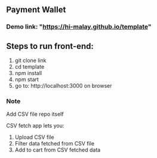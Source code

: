 ## Payment Wallet

### Demo link: "https://hi-malay.github.io/template"


## Steps to run front-end:
1. git clone link 
2. cd template
3. npm install
4. npm start
5. go to: http://localhost:3000 on browser

### Note
Add CSV file repo itself

CSV fetch app lets you:
1. Upload CSV file
2. Filter data fetched from CSV file
3. Add to cart from CSV fetched data

